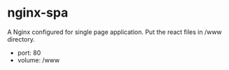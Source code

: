 # nginx-spa

A Nginx configured for single page application.
Put the react files in /www directory.

- port: 80
- volume: /www
